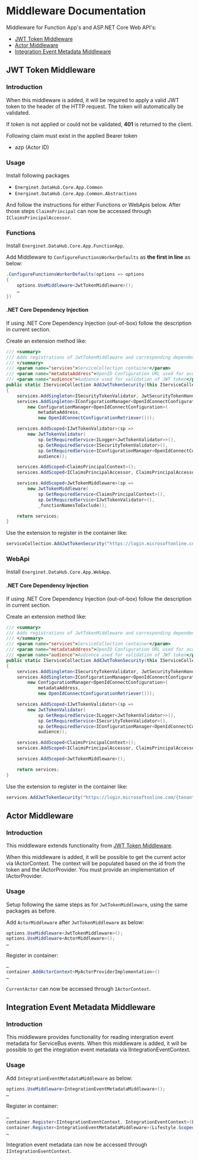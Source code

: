 # Middleware Documentation

Middleware for Function App's and ASP.NET Core Web API's:

- [JWT Token Middleware](#jwt-token-middleware)
- [Actor Middleware](#actor-middleware)
- [Integration Event Metadata Middleware](#integration-event-metadata-middleware)

## JWT Token Middleware

### Introduction

When this middleware is added, it will be required to apply a valid JWT token to the header of the HTTP request. The token will automatically be validated.

If token is not applied or could not be validated, **401** is returned to the client.

Following claim must exist in the applied Bearer token

- azp (Actor ID)

### Usage

Install following packages

- `Energinet.DataHub.Core.App.Common`
- `Energinet.DataHub.Core.App.Common.Abstractions`

And follow the instructions for either Functions or WebApis below. After those steps `ClaimsPrincipal` can now be accessed through `IClaimsPrincipalAccessor`.

### Functions

Install `Energinet.DataHub.Core.App.FunctionApp`.

Add Middleware to `ConfigureFunctionsWorkerDefaults` as **the first in line** as below:

```c#
.ConfigureFunctionsWorkerDefaults(options => options
{
    options.UseMiddleware<JwtTokenMiddleware>();
    …
})
```

#### .NET Core Dependency Injection

If using .NET Core Dependency Injection (out-of-box) follow the description in current section.

Create an extension method like:

```c#
/// <summary>
/// Adds registrations of JwtTokenMiddleware and corresponding dependencies.
/// </summary>
/// <param name="services">ServiceCollection container</param>
/// <param name="metadataAddress">OpenID Configuration URL used for acquiring metadata</param>
/// <param name="audience">Audience used for validation of JWT token</param>
public static IServiceCollection AddJwtTokenSecurity(this IServiceCollection services, string metadataAddress, string audience)
{
    services.AddSingleton<ISecurityTokenValidator, JwtSecurityTokenHandler>();
    services.AddSingleton<IConfigurationManager<OpenIdConnectConfiguration>>(_ =>
        new ConfigurationManager<OpenIdConnectConfiguration>(
            metadataAddress,
            new OpenIdConnectConfigurationRetriever()));

    services.AddScoped<IJwtTokenValidator>(sp =>
        new JwtTokenValidator(
            sp.GetRequiredService<ILogger<JwtTokenValidator>>(),
            sp.GetRequiredService<ISecurityTokenValidator>(),
            sp.GetRequiredService<IConfigurationManager<OpenIdConnectConfiguration>>(),
            audience));

    services.AddScoped<ClaimsPrincipalContext>();
    services.AddScoped<IClaimsPrincipalAccessor, ClaimsPrincipalAccessor>();

    services.AddScoped<JwtTokenMiddleware>(sp =>
        new JwtTokenMiddleware(
            sp.GetRequiredService<ClaimsPrincipalContext>(),
            sp.GetRequiredService<IJwtTokenValidator>(),
            _functionNamesToExclude));

    return services;
}
```

Use the extension to register in the container like:

```c#
serviceCollection.AddJwtTokenSecurity("https://login.microsoftonline.com/{tenantId}/v2.0/.well-known/openid-configuration", "audience");
```

### WebApi

Install `Energinet.DataHub.Core.App.WebApp`.

#### .NET Core Dependency Injection

If using .NET Core Dependency Injection (out-of-box) follow the description in current section.

Create an extension method like:

```c#
/// <summary>
/// Adds registrations of JwtTokenMiddleware and corresponding dependencies.
/// </summary>
/// <param name="services">ServiceCollection container</param>
/// <param name="metadataAddress">OpenID Configuration URL used for acquiring metadata</param>
/// <param name="audience">Audience used for validation of JWT token</param>
public static IServiceCollection AddJwtTokenSecurity(this IServiceCollection services, string metadataAddress, string audience)
{
    services.AddSingleton<ISecurityTokenValidator, JwtSecurityTokenHandler>();
    services.AddSingleton<IConfigurationManager<OpenIdConnectConfiguration>>(_ =>
        new ConfigurationManager<OpenIdConnectConfiguration>(
            metadataAddress,
            new OpenIdConnectConfigurationRetriever()));

    services.AddScoped<IJwtTokenValidator>(sp =>
        new JwtTokenValidator(
            sp.GetRequiredService<ILogger<JwtTokenValidator>>(),
            sp.GetRequiredService<ISecurityTokenValidator>(),
            sp.GetRequiredService<IConfigurationManager<OpenIdConnectConfiguration>>(),
            audience));

    services.AddScoped<ClaimsPrincipalContext>();
    services.AddScoped<IClaimsPrincipalAccessor, ClaimsPrincipalAccessor>();

    services.AddScoped<JwtTokenMiddleware>();

    return services;
}
```

Use the extension to register in the container like:

```c#
services.AddJwtTokenSecurity("https://login.microsoftonline.com/{tenantId}/v2.0/.well-known/openid-configuration", "audience");
```

## Actor Middleware

### Introduction

This middleware extends functionality from [JWT Token Middleware](#jwt-token-middleware).

When this middleware is added, it will be possible to get the current actor via IActorContext. The context will be populated based on the id from the token and the IActorProvider. You must provide an implementation of IActorProvider.

### Usage

Setup following the same steps as for `JwtTokenMiddleware`, using the same packages as before.

Add `ActorMiddleware` after `JwtTokenMiddleware` as below:

```c#
options.UseMiddleware<JwtTokenMiddleware>();
options.UseMiddleware<ActorMiddleware>();
…
```

Register in container:

```c#
…
container.AddActorContext<MyActorProviderImplementation>()
…
```

`CurrentActor` can now be accessed through `IActorContext`.

## Integration Event Metadata Middleware

### Introduction

This middleware provides functionality for reading intergration event metadata for ServiceBus events. When this middleware is added, it will be possible to get the integration event metadata via IIntegrationEventContext.

### Usage

Add `IntegrationEventMetadataMiddleware` as below:

```c#
options.UseMiddleware<IntegrationEventMetadataMiddleware>();
…
```

Register in container:

```c#
…
container.Register<IIntegrationEventContext, IntegrationEventContext>(Lifestyle.Scoped);
container.Register<IntegrationEventMetadataMiddleware>(Lifestyle.Scoped);
…
```

Integration event metadata can now be accessed through `IIntegrationEventContext`.
